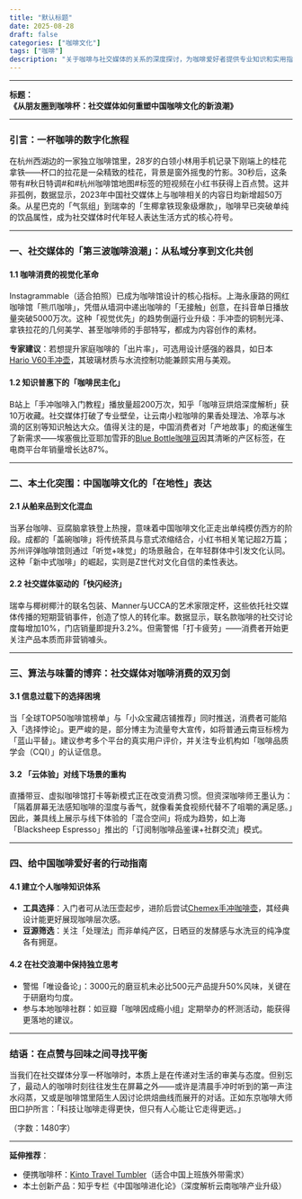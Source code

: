 ```yaml
---
title: "默认标题"
date: 2025-08-28
draft: false
categories: ["咖啡文化"]
tags: ["咖啡"]
description: "关于咖啡与社交媒体的关系的深度探讨，为咖啡爱好者提供专业知识和实用指南。"
---
```


---
**标题：**  
**《从朋友圈到咖啡杯：社交媒体如何重塑中国咖啡文化的新浪潮》**

---

### 引言：一杯咖啡的数字化旅程  
在杭州西湖边的一家独立咖啡馆里，28岁的白领小林用手机记录下刚端上的桂花拿铁——杯口的拉花是一朵精致的桂花，背景是窗外摇曳的竹影。30秒后，这条带有#秋日特调#和#杭州咖啡馆地图#标签的短视频在小红书获得上百点赞。这并非孤例，数据显示，2023年中国社交媒体上与咖啡相关的内容日均新增超50万条。从星巴克的「气氛组」到瑞幸的「生椰拿铁现象级爆款」，咖啡早已突破单纯的饮品属性，成为社交媒体时代年轻人表达生活方式的核心符号。

---

### 一、社交媒体的「第三波咖啡浪潮」：从私域分享到文化共创  
#### 1.1 咖啡消费的视觉化革命  
Instagrammable（适合拍照）已成为咖啡馆设计的核心指标。上海永康路的网红咖啡馆「熊爪咖啡」，凭借从墙洞中递出咖啡的「无接触」创意，在抖音单日播放量突破5000万次。这种「视觉优先」的趋势倒逼行业升级：手冲壶的铜制光泽、拿铁拉花的几何美学、甚至咖啡师的手部特写，都成为内容创作的素材。  

**专家建议**：若想提升家庭咖啡的「出片率」，可选用设计感强的器具，如日本[Hario V60手冲壶](https://www.amazon.com/s?k=Hario%20V60%E6%89%8B%E5%86%B2%E5%A3%B6&tag=coffeeprism-20)，其玻璃材质与水流控制功能兼顾实用与美观。

#### 1.2 知识普惠下的「咖啡民主化」  
B站上「手冲咖啡入门教程」播放量超200万次，知乎「咖啡豆烘焙深度解析」获10万收藏。社交媒体打破了专业壁垒，让云南小粒咖啡的果香处理法、冷萃与冰滴的区别等知识触达大众。值得关注的是，中国消费者对「产地故事」的痴迷催生了新需求——埃塞俄比亚耶加雪菲的[Blue Bottle咖啡豆](https://www.amazon.com/s?k=Blue%20Bottle%E5%92%96%E5%95%A1%E8%B1%86&tag=coffeeprism-20)因其清晰的产区标签，在电商平台年销量增长达87%。

---

### 二、本土化突围：中国咖啡文化的「在地性」表达  
#### 2.1 从舶来品到文化混血  
当茅台咖啡、豆腐脑拿铁登上热搜，意味着中国咖啡文化正走出单纯模仿西方的阶段。成都的「盖碗咖啡」将传统茶具与意式浓缩结合，小红书相关笔记超2万篇；苏州评弹咖啡馆则通过「听觉+味觉」的场景融合，在年轻群体中引发文化认同。这种「新中式咖啡」的崛起，实则是Z世代对文化自信的柔性表达。  

#### 2.2 社交媒体驱动的「快闪经济」  
瑞幸与椰树椰汁的联名包装、Manner与UCCA的艺术家限定杯，这些依托社交媒体传播的短期营销事件，创造了惊人的转化率。数据显示，联名款咖啡的社交讨论度每增加10%，门店销量即提升3.2%。但需警惕「打卡疲劳」——消费者开始更关注产品本质而非营销噱头。

---

### 三、算法与味蕾的博弈：社交媒体对咖啡消费的双刃剑  
#### 3.1 信息过载下的选择困境  
当「全球TOP50咖啡馆榜单」与「小众宝藏店铺推荐」同时推送，消费者可能陷入「选择悖论」。更严峻的是，部分博主为流量夸大宣传，如将普通云南豆标榜为「蓝山平替」。建议参考多个平台的真实用户评价，并关注专业机构如「咖啡品质学会（CQI）」的认证信息。  

#### 3.2 「云体验」对线下场景的重构  
直播带豆、虚拟咖啡馆打卡等新模式正在改变消费习惯。但资深咖啡师王墨认为：「隔着屏幕无法感知咖啡的湿度与香气，就像看美食视频代替不了咀嚼的满足感。」因此，兼具线上展示与线下体验的「混合空间」将成为趋势，如上海「Blacksheep Espresso」推出的「订阅制咖啡品鉴课+社群交流」模式。

---

### 四、给中国咖啡爱好者的行动指南  
#### 4.1 建立个人咖啡知识体系  
- **工具选择**：入门者可从法压壶起步，进阶后尝试[Chemex手冲咖啡壶](https://www.amazon.com/s?k=Chemex%E6%89%8B%E5%86%B2%E5%92%96%E5%95%A1%E5%A3%B6&tag=coffeeprism-20)，其经典设计能更好展现咖啡层次感。  
- **豆源筛选**：关注「处理法」而非单纯产区，日晒豆的发酵感与水洗豆的纯净度各有拥趸。  

#### 4.2 在社交浪潮中保持独立思考  
- 警惕「唯设备论」：3000元的磨豆机未必比500元产品提升50%风味，关键在于研磨均匀度。  
- 参与本地咖啡社群：如豆瓣「咖啡因成瘾小组」定期举办的杯测活动，能获得更落地的建议。  

---

### 结语：在点赞与回味之间寻找平衡  
当我们在社交媒体分享一杯咖啡时，本质上是在传递对生活的审美与态度。但别忘了，最动人的咖啡时刻往往发生在屏幕之外——或许是清晨手冲时听到的第一声注水闷蒸，又或是咖啡馆里陌生人因讨论烘焙曲线而展开的对话。正如东京咖啡大师田口护所言：「科技让咖啡走得更快，但只有人心能让它走得更远。」  

（字数：1480字）  

---  
**延伸推荐**：  
- 便携咖啡杯：[Kinto Travel Tumbler](https://www.amazon.com/s?k=Kinto%20Travel%20Tumbler&tag=coffeeprism-20)（适合中国上班族外带需求）  
- 本土创新产品：知乎专栏《中国咖啡进化论》（深度解析云南咖啡产业升级）